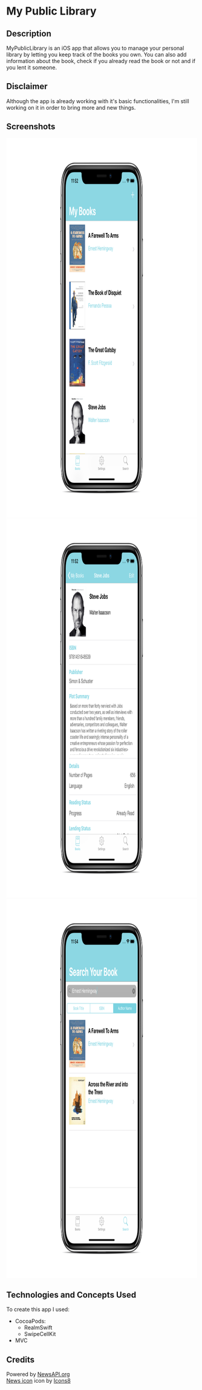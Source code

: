 # My Public Library

## Description
MyPublicLibrary is an iOS app that allows you to manage your personal library by letting you keep track of the books you own. You can also add information about the book, check if you already read the book or not and if you lent it someone. 

## Disclaimer
Although the app is already working with it's basic functionalities, I'm still working on it in order to bring more and new things.  

## Screenshots
<img src="https://github.com/DavidRFerreira/MyPersonalLibrary_iOSApp/blob/master/Screenshots/screen1.png" width="1000" height="1000">

<img src="https://github.com/DavidRFerreira/MyPersonalLibrary_iOSApp/blob/master/Screenshots/screen2.png" width="1000" height="1000">

<img src="https://github.com/DavidRFerreira/MyPersonalLibrary_iOSApp/blob/master/Screenshots/screen3.png" width="1000" height="1000">


## Technologies and Concepts Used
To create this app I used: 
- CocoaPods: 
  - RealmSwift
  - SwipeCellKit
- MVC

## Credits
Powered by [NewsAPI.org](https://newsapi.org/)<br />
[News icon](https://icons8.com/icons/set/news) icon by [Icons8](https://icons8.com/)<br />
